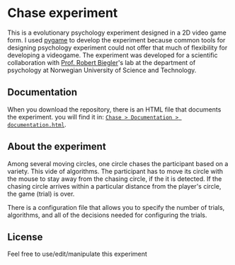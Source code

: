 # Chase experiment

This is a evolutionary psychology experiment designed in a 2D video game form. I used [pygame](https://www.pygame.org/) to develop the experiment because common tools for designing psychology experiment could not offer that much of flexibility for developing a videogame. The experiment was developed for a scientific collaboration with [Prof. Robert Biegler](https://www.ntnu.edu/employees/robert.biegler)'s lab at the department of psychology at Norwegian University of Science and Technology. 

## Documentation

When you download the repository, there is an HTML file that documents the experiment. you will find it in:   [`Chase > Documentation > documentation.html`](https://github.com/haghish/Chase/blob/master/Chase/Documentation/documentation.html). 

## About the experiment 
Among several moving circles, one circle chases the participant based on a variety. This vide of algorithms. The participant has to move its circle with the mouse to stay away from the chasing circle, if the it is detected. If the chasing circle arrives within a particular distance from the player's circle, the game (trial) is over. 

There is a configuration file that allows you to specify the number of trials, algorithms, and all of the decisions needed for configuring the trials. 

## License 

Feel free to use/edit/manipulate this experiment

 
